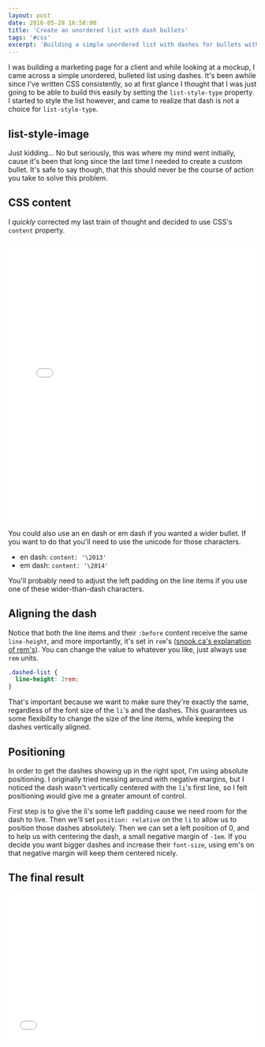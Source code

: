 ```yaml
---
layout: post
date: 2016-05-28 16:58:00
title: 'Create an unordered list with dash bullets'
tags: '#css'
excerpt: 'Building a simple unordered list with dashes for bullets with CSS.'
---
```


I was building a marketing page for a client and while looking at a mockup, I came across a simple unordered, bulleted list using dashes. It's been awhile since I've written CSS consistently, so at first glance I thought that I was just going to be able to build this easily by setting the `list-style-type` property. I started to style the list however, and came to realize that dash is not a choice for `list-style-type`.

## list-style-image

Just kidding... No but seriously, this was where my mind went initially, cause it's been that long since the last time I needed to create a custom bullet. It's safe to say though, that this should never be the course of action you take to solve this problem.

## CSS content

I *quickly* corrected my last train of thought and decided to use CSS's `content` property.

<iframe width="100%" height="570" src="//jsfiddle.net/codfish/gck6hL1o/embedded/css/" allowfullscreen="allowfullscreen" frameborder="0"></iframe>

You could also use an en dash or em dash if you wanted a wider bullet. If you want to do that you'll need to use the unicode for those characters.

- en dash: `content: '\2013'`
- em dash: `content: '\2014'`

You'll probably need to adjust the left padding on the line items if you use one of these wider-than-dash characters.

## Aligning the dash

Notice that both the line items and their `:before` content receive the same `line-height`, and more importantly, it's set in `rem`'s ([snook.ca's explanation of rem's](http://snook.ca/archives/html_and_css/font-size-with-rem)). You can change the value to whatever you like, just always use `rem` units.

```css
.dashed-list {
  line-height: 2rem;
}
```

That's important because we want to make sure they're exactly the same, regardless of the font size of the `li`'s and the dashes. This guarantees us some flexibility to change the size of the line items, while keeping the dashes vertically aligned.

## Positioning

In order to get the dashes showing up in the right spot, I'm using absolute positioning. I originally tried messing around with negative margins, but I noticed the dash wasn't vertically centered with the `li`'s first line, so I felt positioning would give me a greater amount of control.

First step is to give the li's some left padding cause we need room for the dash to live. Then we'll set `position: relative` on the `li` to allow us to position those dashes absolutely. Then we can set a left position of 0, and to help us with centering the dash, a small negative margin of `-1em`. If you decide you want bigger dashes and increase their `font-size`, using em's on that negative margin will keep them centered nicely.

## The final result

<iframe width="100%" height="300" src="//jsfiddle.net/codfish/gck6hL1o/embedded/result/" allowfullscreen="allowfullscreen" frameborder="0"></iframe>
